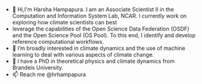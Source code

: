 - 👋 Hi,I'm Harsha Hampapura. I am an Associate Scientist II in the Computation and Information System Lab, NCAR. I currently work on exploring how climate scientists can best 
-  leverage the capabilities of the Open Science Data Federation (OSDF) and the Open Science Pool (OS Pool). To this end, I identify and develop reference computational workflows.
- 👀 I’m broadly interested in climate dynamics and the use of machine learning to deal with various aspects of climate change. 
- 🌱 I have a PhD in theoretical physics and climate dynamics from Brandeis University.
- 📫 Reach me @hrhampapura


<!---
hrhampapura/hrhampapura is a ✨ special ✨ repository because its `README.md` (this file) appears on your GitHub profile.
You can click the Preview link to take a look at your changes.
--->
